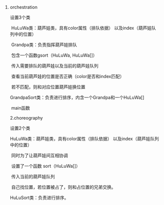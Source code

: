 1. orchestration

   设置3个类 

   ​    HuLuWa类：葫芦娃类，具有color属性（排队依据） 以及index（葫芦娃队列中的位置）

   ​	Grandpa类：负责指挥葫芦娃排队

   ​							包含一个函数gsort（HuLuWa, HuLuWa[]）

   ​							传入需要排队的葫芦娃以及当前的葫芦娃队列

   ​							查看当前葫芦娃的位置是否正确（color是否和index匹配）

   ​							若不匹配，则和对应位置葫芦娃换位置

   GrandpaSort类：负责进行排序，内含一个Grandpa和一个HuLuWa[]

   ​							  main函数

   

   2.choreography

   设置2个类

   HuLuWa类：葫芦娃类，具有color属性（排队依据） 以及index（葫芦娃队列中的位置）

   ​						同时为了让葫芦娃间互相协调

   ​						设置了一个函数 sort（HuLuWa[]）

   ​						传入当前的葫芦娃队列

   ​						自己找位置，若位置被占了，则和占位置的兄弟交换。

   HuLuSort类：负责进行排序。

   

   ​	
